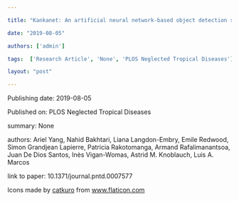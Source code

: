 ---
title: "Kankanet: An artificial neural network-based object detection smartphone application and mobile microscope as a point-of-care diagnostic aid for soil-transmitted helminthiases"
date: "2019-08-05"
authors: ['admin']
tags:  ['Research Article', 'None', 'PLOS Neglected Tropical Diseases']
layout: "post"
---
Publishing date: 2019-08-05

Published on: PLOS Neglected Tropical Diseases

summary: None

authors: Ariel Yang, Nahid Bakhtari, Liana Langdon-Embry, Emile Redwood, Simon Grandjean Lapierre, Patricia Rakotomanga, Armand Rafalimanantsoa, Juan De Dios Santos, Inès Vigan-Womas, Astrid M. Knoblauch, Luis A. Marcos

link to paper: 10.1371/journal.pntd.0007577

Icons made by <a href="https://www.flaticon.com/free-icon/bookshelves_3576884" title="catkuro">catkuro</a> from <a href="https://www.flaticon.com/" title="Flaticon"> www.flaticon.com</a>